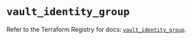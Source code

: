 # `vault_identity_group`

Refer to the Terraform Registry for docs: [`vault_identity_group`](https://registry.terraform.io/providers/hashicorp/vault/4.3.0/docs/resources/identity_group).
